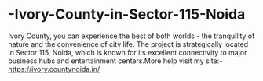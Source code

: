 # -Ivory-County-in-Sector-115-Noida
Ivory County, you can experience the best of both worlds - the tranquility of nature and the convenience of city life. The project is strategically located in Sector 115, Noida, which is known for its excellent connectivity to major business hubs and entertainment centers.More help visit my site:- https://ivory.countynoida.in/

